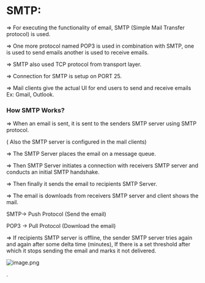 # SMTP:

⇒ For executing the functionality of email, SMTP (Simple Mail Transfer protocol) is used.

⇒ One more protocol named POP3 is used in combination with SMTP, one is used to send emails another is used to receive emails.

⇒ SMTP also used TCP protocol from transport layer.

⇒ Connection for SMTP is setup on PORT 25.

⇒ Mail clients give the actual UI for end users to send and receive emails Ex: Gmail, Outlook.

### How SMTP Works?

⇒ When an email is sent, it is sent to the senders SMTP server using SMTP protocol.

( Also the SMTP server is configured in the mail clients)

⇒ The SMTP Server places the email on a message queue.

⇒ Then SMTP Server initiates a connection with receivers SMTP server and conducts an initial SMTP handshake.

⇒ Then finally it sends the email to recipients SMTP Server.

⇒ The email is downloads from receivers SMTP server and client shows the mail.

SMTP→ Push Protocol (Send the email)

POP3 → Pull Protocol (Download the email)

⇒ If recipients SMTP server is offline, the sender SMTP server tries again and again after some delta time (minutes), If there is a set threshold after which it stops sending the email and marks it not delivered.

![image.png](attachment:cb8f25ee-0ea5-4fda-8358-7b691da80dbf:image.png)

.

